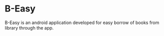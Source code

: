 # B-Easy
B-Easy is an android application developed for easy borrow of books from library through the app.
